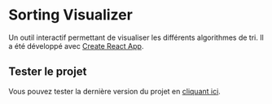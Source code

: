 # Sorting Visualizer
Un outil interactif permettant de visualiser les différents algorithmes de tri.
Il a été développé avec [Create React App](https://github.com/facebook/create-react-app).

## Tester le projet
Vous pouvez tester la dernière version du projet en [cliquant ici](https://axelcoezard.github.io/Sorting-Visualizer/).
